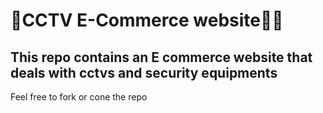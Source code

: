# 🔗CCTV E-Commerce website🚀🔥 
## This repo contains an E commerce  website that deals with cctvs and security equipments
Feel free to fork or cone the repo

